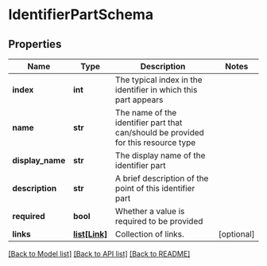 # IdentifierPartSchema

## Properties
Name | Type | Description | Notes
------------ | ------------- | ------------- | -------------
**index** | **int** | The typical index in the identifier in which this part appears | 
**name** | **str** | The name of the identifier part that can/should be provided for this resource type | 
**display_name** | **str** | The display name of the identifier part | 
**description** | **str** | A brief description of the point of this identifier part | 
**required** | **bool** | Whether a value is required to be provided | 
**links** | [**list[Link]**](Link.md) | Collection of links. | [optional] 

[[Back to Model list]](../README.md#documentation-for-models) [[Back to API list]](../README.md#documentation-for-api-endpoints) [[Back to README]](../README.md)


